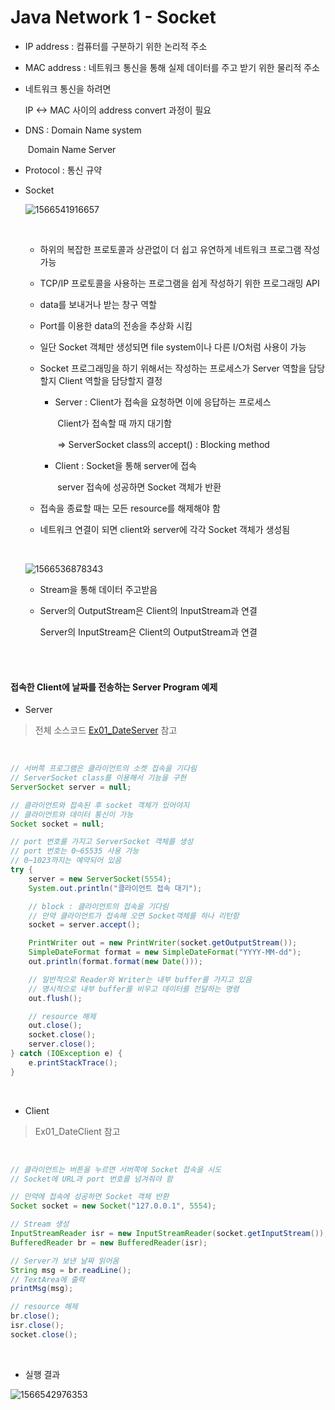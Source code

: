 # Java Network 1 - Socket

- IP address : 컴퓨터를 구분하기 위한 논리적 주소

- MAC address : 네트워크 통신을 통해 실제 데이터를 주고 받기 위한 물리적 주소

- 네트워크 통신을 하려면

  IP <-> MAC 사이의 address convert 과정이 필요

- DNS : Domain Name system

  ​		   Domain Name Server

- Protocol : 통신 규약

- Socket 

  ![1566541916657](C:\Users\student\AppData\Roaming\Typora\typora-user-images\1566541916657.png)

  <br>

  - 하위의 복잡한 프로토콜과 상관없이 더 쉽고 유연하게 네트워크 프로그램 작성 가능
  - TCP/IP 프로토콜을 사용하는 프로그램을 쉽게 작성하기 위한 프로그래밍 API
  - data를 보내거나 받는 창구 역할
  - Port를 이용한 data의 전송을 추상화 시킴
  - 일단 Socket 객체만 생성되면 file system이나 다른 I/O처럼 사용이 가능

  - Socket 프로그래밍을 하기 위해서는 작성하는 프로세스가 Server 역할을 담당할지 Client 역할을 담당할지 결정

    - Server :  Client가 접속을 요청하면 이에 응답하는 프로세스

      ​				Client가 접속할 때 까지 대기함 

      ​				=> ServerSocket class의 accept() : Blocking method

    - Client : Socket을 통해 server에 접속

      ​			  server 접속에 성공하면 Socket 객체가 반환

  - 접속을 종료할 때는 모든 resource를 해제해야 함

  - 네트워크 연결이 되면 client와 server에 각각 Socket 객체가 생성됨

  <br>

  ![1566536878343](C:\Users\student\AppData\Roaming\Typora\typora-user-images\1566536878343.png)

  - Stream을 통해 데이터 주고받음

  - Server의 OutputStream은 Client의 InputStream과 연결

    Server의 InputStream은 Client의 OutputStream과 연결

    

<br>

<br>

#### 접속한 Client에 날짜를 전송하는 Server Program 예제

- Server

> 전체 소스코드 [Ex01_DateServer](https://github.com/5dddddo/java/blob/master/0823_Java_SE_programming%20-%20Network/Ex01_DateServer.java) 참고

<br>

``` java
// 서버쪽 프로그램은 클라이언트의 소켓 접속을 기다림
// ServerSocket class를 이용해서 기능을 구현
ServerSocket server = null;

// 클라이언트와 접속된 후 socket 객체가 있어야지
// 클라이언트와 데이터 통신이 가능
Socket socket = null;

// port 번호를 가지고 ServerSocket 객체를 생성
// port 번호는 0~65535 사용 가능
// 0~1023까지는 예약되어 있음
try {
    server = new ServerSocket(5554);
    System.out.println("클라이언트 접속 대기");

    // block : 클라이언트의 접속을 기다림
    // 만약 클라이언트가 접속해 오면 Socket객체를 하나 리턴함
    socket = server.accept();

    PrintWriter out = new PrintWriter(socket.getOutputStream());
    SimpleDateFormat format = new SimpleDateFormat("YYYY-MM-dd");
    out.println(format.format(new Date()));

    // 일반적으로 Reader와 Writer는 내부 buffer를 가지고 있음
    // 명시적으로 내부 buffer를 비우고 데이터를 전달하는 명령
    out.flush();

    // resource 해제
    out.close();
    socket.close();
    server.close();
} catch (IOException e) {
    e.printStackTrace();
}
```

<br>

- Client

> Ex01_DateClient 참고

<br>

``` java
// 클라이언트는 버튼을 누르면 서버쪽에 Socket 접속을 시도
// Socket에 URL과 port 번호를 넘겨줘야 함

// 만약에 접속에 성공하면 Socket 객체 반환
Socket socket = new Socket("127.0.0.1", 5554);

// Stream 생성
InputStreamReader isr = new InputStreamReader(socket.getInputStream());
BufferedReader br = new BufferedReader(isr);

// Server가 보낸 날짜 읽어옴
String msg = br.readLine();
// TextArea에 출력
printMsg(msg);

// resource 해제
br.close();
isr.close();
socket.close();
```

<br>

- 실행 결과

![1566542976353](C:\Users\student\AppData\Roaming\Typora\typora-user-images\1566542976353.png)

